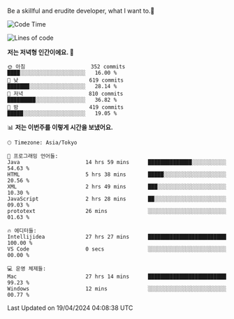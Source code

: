 Be a skillful and erudite developer, what I want to.👶

<!--START_SECTION:waka-->
![Code Time](http://img.shields.io/badge/Code%20Time-713%20hrs%2042%20mins-blue)

![Lines of code](https://img.shields.io/badge/%EC%A0%80%EB%8A%94%20%EC%97%AC%ED%83%9C%EA%B9%8C%EC%A7%80%20-1.6%20million%20%EC%A4%84%EC%9D%98%20%EC%BD%94%EB%93%9C%EB%A5%BC%20%EC%9E%91%EC%84%B1%ED%96%88%EC%96%B4%EC%9A%94.-blue)

**저는 저녁형 인간이에요. 🦉** 

```text
🌞 아침                     352 commits         ████░░░░░░░░░░░░░░░░░░░░░   16.00 % 
🌆 낮　                     619 commits         ███████░░░░░░░░░░░░░░░░░░   28.14 % 
🌃 저녁                     810 commits         █████████░░░░░░░░░░░░░░░░   36.82 % 
🌙 밤　                     419 commits         █████░░░░░░░░░░░░░░░░░░░░   19.05 % 
```


📊 **저는 이번주를 이렇게 시간을 보냈어요.** 

```text
🕑︎ Timezone: Asia/Tokyo

💬 프로그래밍 언어들: 
Java                     14 hrs 59 mins      ██████████████░░░░░░░░░░░   54.63 % 
HTML                     5 hrs 38 mins       █████░░░░░░░░░░░░░░░░░░░░   20.56 % 
XML                      2 hrs 49 mins       ███░░░░░░░░░░░░░░░░░░░░░░   10.30 % 
JavaScript               2 hrs 28 mins       ██░░░░░░░░░░░░░░░░░░░░░░░   09.03 % 
prototext                26 mins             ░░░░░░░░░░░░░░░░░░░░░░░░░   01.63 % 

🔥 에디터들: 
Intellijidea             27 hrs 27 mins      █████████████████████████   100.00 % 
VS Code                  0 secs              ░░░░░░░░░░░░░░░░░░░░░░░░░   00.00 % 

💻 운영 체제들: 
Mac                      27 hrs 14 mins      █████████████████████████   99.23 % 
Windows                  12 mins             ░░░░░░░░░░░░░░░░░░░░░░░░░   00.77 % 
```


 Last Updated on 19/04/2024 04:08:38 UTC
<!--END_SECTION:waka-->
